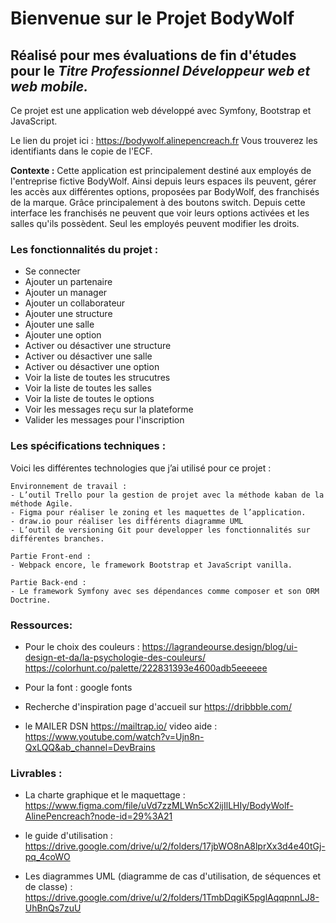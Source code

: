# Bienvenue sur le Projet BodyWolf
## Réalisé pour mes évaluations de fin d'études pour le **_Titre Professionnel Développeur web et web mobile._**
Ce projet est une application web développé avec Symfony, Bootstrap et JavaScript.

Le lien du projet ici : https://bodywolf.alinepencreach.fr
Vous trouverez les identifiants dans le copie de l'ECF. 

**Contexte :** 
Cette application est principalement destiné aux employés de l'entreprise fictive BodyWolf.
Ainsi depuis leurs espaces ils peuvent, gérer les accès aux différentes options, proposées par BodyWolf, des franchisés de la marque. Grâce principalement à des boutons switch.
Depuis cette interface les franchisés ne peuvent que voir leurs options activées et les salles qu'ils possèdent. Seul les employés peuvent modifier les droits.


### Les fonctionnalités du projet :
- Se connecter
- Ajouter un partenaire
- Ajouter un manager
- Ajouter un collaborateur
- Ajouter une structure
- Ajouter une salle
- Ajouter une option
- Activer ou désactiver une structure
- Activer ou désactiver une salle
- Activer ou désactiver une option
- Voir la liste de toutes les strucutres
- Voir la liste de toutes les salles
- Voir la liste de toutes le options
- Voir les messages reçu sur la plateforme
- Valider les messages pour l'inscription

### Les spécifications techniques :

Voici les différentes technologies que j’ai utilisé pour ce projet :

	Environnement de travail : 
	- L’outil Trello pour la gestion de projet avec la méthode kaban de la méthode Agile.
	- Figma pour réaliser le zoning et les maquettes de l’application.
	- draw.io pour réaliser les différents diagramme UML
	- L’outil de versioning Git pour developper les fonctionnalités sur différentes branches.

	Partie Front-end :
	- Webpack encore, le framework Bootstrap et JavaScript vanilla.

	Partie Back-end :
	- Le framework Symfony avec ses dépendances comme composer et son ORM Doctrine. 
	

### Ressources:

- Pour le choix des couleurs : 
https://lagrandeourse.design/blog/ui-design-et-da/la-psychologie-des-couleurs/
https://colorhunt.co/palette/222831393e4600adb5eeeeee

- Pour la font : 
google fonts

- Recherche d'inspiration page d'accueil sur https://dribbble.com/

- le MAILER DSN
https://mailtrap.io/ 
video aide : https://www.youtube.com/watch?v=Ujn8n-QxLQQ&ab_channel=DevBrains

### Livrables : 

- La charte graphique et le maquettage : https://www.figma.com/file/uVd7zzMLWn5cX2ijIlLHIy/BodyWolf-AlinePencreach?node-id=29%3A21

- le guide d'utilisation : https://drive.google.com/drive/u/2/folders/17jbWO8nA8lprXx3d4e40tGj-pq_4coWO

- Les diagrammes UML (diagramme de cas d'utilisation, de séquences et de classe) : https://drive.google.com/drive/u/2/folders/1TmbDqgiK5pglAqqpnnLJ8-UhBnQs7zuU
